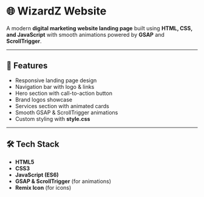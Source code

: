 # 🌐 WizardZ Website

A modern **digital marketing website landing page** built using **HTML, CSS, and JavaScript** with smooth animations powered by **GSAP** and **ScrollTrigger**.  

---

## 🚀 Features
- Responsive landing page design
- Navigation bar with logo & links
- Hero section with call-to-action button
- Brand logos showcase
- Services section with animated cards
- Smooth GSAP & ScrollTrigger animations
- Custom styling with **style.css**

---

## 🛠️ Tech Stack
- **HTML5**  
- **CSS3**  
- **JavaScript (ES6)**  
- **GSAP & ScrollTrigger** (for animations)  
- **Remix Icon** (for icons)